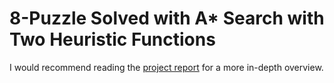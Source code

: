 # 8-Puzzle Solved with A* Search with Two Heuristic Functions
I would recommend reading the <a href="https://github.com/raechiang/CS-School/blob/master/C%26C%2B%2B/2017-11/420-P1-8Puzzle/chiang-rachel-project-report.pdf">project report</a> for a more in-depth overview.
